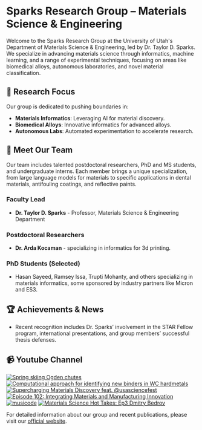 # Sparks Research Group – Materials Science & Engineering

Welcome to the Sparks Research Group at the University of Utah's Department of Materials Science & Engineering, led by Dr. Taylor D. Sparks. We specialize in advancing materials science through informatics, machine learning, and a range of experimental techniques, focusing on areas like biomedical alloys, autonomous laboratories, and novel material classification.

## 🔬 **Research Focus**
Our group is dedicated to pushing boundaries in:
- **Materials Informatics**: Leveraging AI for material discovery.
- **Biomedical Alloys**: Innovative informatics for advanced alloys.
- **Autonomous Labs**: Automated experimentation to accelerate research.

## 👥 **Meet Our Team**
Our team includes talented postdoctoral researchers, PhD and MS students, and undergraduate interns. Each member brings a unique specialization, from large language models for materials to specific applications in dental materials, antifouling coatings, and reflective paints. 

### Faculty Lead
- **Dr. Taylor D. Sparks** - Professor, Materials Science & Engineering Department

### Postdoctoral Researchers
- **Dr. Arda Kocaman** - specializing in informatics for 3d printing.

### PhD Students (Selected)
- Hasan Sayeed, Ramsey Issa, Trupti Mohanty, and others specializing in materials informatics, some sponsored by industry partners like Micron and ES3.

## 🏆 **Achievements & News**
- Recent recognition includes Dr. Sparks’ involvement in the STAR Fellow program, international presentations, and group members’ successful thesis defenses.

## 📹 **Youtube Channel**
<!-- BEGIN YOUTUBE-CARDS -->
[![Spring skiing Ogden chutes](https://ytcards.demolab.com/?id=tykqoVIelQE&title=Spring+skiing+Ogden+chutes&lang=en&timestamp=1744487089&background_color=%230d1117&title_color=%23ffffff&stats_color=%23dedede&max_title_lines=1&width=250&border_radius=5 "Spring skiing Ogden chutes")](https://www.youtube.com/watch?v=tykqoVIelQE)
[![Computational approach for identifying new binders in WC hardmetals](https://ytcards.demolab.com/?id=096ald9VvAQ&title=Computational+approach+for+identifying+new+binders+in+WC+hardmetals&lang=en&timestamp=1743746400&background_color=%230d1117&title_color=%23ffffff&stats_color=%23dedede&max_title_lines=1&width=250&border_radius=5 "Computational approach for identifying new binders in WC hardmetals")](https://www.youtube.com/watch?v=096ald9VvAQ)
[![Supercharging Materials Discovery feat. @usasciencefest](https://ytcards.demolab.com/?id=m4L5q4BhrZs&title=Supercharging+Materials+Discovery+feat.+%40usasciencefest&lang=en&timestamp=1743621680&background_color=%230d1117&title_color=%23ffffff&stats_color=%23dedede&max_title_lines=1&width=250&border_radius=5 "Supercharging Materials Discovery feat. @usasciencefest")](https://www.youtube.com/watch?v=m4L5q4BhrZs)
[![Episode 102: Integrating Materials and Manufacturing Innovation](https://ytcards.demolab.com/?id=tTI1FZldn5I&title=Episode+102%3A+Integrating+Materials+and+Manufacturing+Innovation&lang=en&timestamp=1742554487&background_color=%230d1117&title_color=%23ffffff&stats_color=%23dedede&max_title_lines=1&width=250&border_radius=5 "Episode 102: Integrating Materials and Manufacturing Innovation")](https://www.youtube.com/watch?v=tTI1FZldn5I)
[![musicode](https://ytcards.demolab.com/?id=61BVmaRNi6M&title=musicode&lang=en&timestamp=1742536804&background_color=%230d1117&title_color=%23ffffff&stats_color=%23dedede&max_title_lines=1&width=250&border_radius=5 "musicode")](https://www.youtube.com/watch?v=61BVmaRNi6M)
[![Materials Science Hot Takes: Ep3 Dmitry Bedrov](https://ytcards.demolab.com/?id=LHciKs5fqHU&title=Materials+Science+Hot+Takes%3A+Ep3+Dmitry+Bedrov&lang=en&timestamp=1742317668&background_color=%230d1117&title_color=%23ffffff&stats_color=%23dedede&max_title_lines=1&width=250&border_radius=5 "Materials Science Hot Takes: Ep3 Dmitry Bedrov")](https://www.youtube.com/watch?v=LHciKs5fqHU)
<!-- END YOUTUBE-CARDS -->

For detailed information about our group and recent publications, please visit our [official website](https://my.eng.utah.edu/~sparks/group.html).
